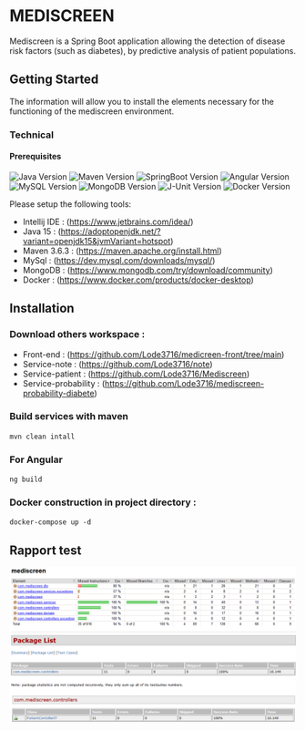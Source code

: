 # MEDISCREEN 
Mediscreen is a Spring Boot application allowing the detection of disease risk factors (such as diabetes),
by predictive analysis of patient populations. 

## Getting Started

The information will allow you to install the elements necessary for the functioning of the mediscreen environment. 

### Technical

#### Prerequisites
![Java Version](https://img.shields.io/badge/Java-15.x-red)
![Maven Version](https://img.shields.io/badge/Maven-3.6.3-blue)
![SpringBoot Version](https://img.shields.io/badge/Spring%20Boot-2.4.4-brightgreen)
![Angular Version](https://img.shields.io/badge/Angular-11.2-red)
![MySQL Version](https://img.shields.io/badge/MySQL-8.x-cyan)
![MongoDB Version](https://img.shields.io/badge/MongoDB-4.x-green)
![J-Unit Version](https://img.shields.io/badge/JUnit-5.7.0-orange)
![Docker Version](https://img.shields.io/badge/Docker-20.10.2-cyan)

Please setup the following tools: 

* Intellij IDE : (https://www.jetbrains.com/idea/) 
* Java 15 : (https://adoptopenjdk.net/?variant=openjdk15&jvmVariant=hotspot) 
* Maven 3.6.3 : (https://maven.apache.org/install.html) 
* MySql : (https://dev.mysql.com/downloads/mysql/)
* MongoDB : (https://www.mongodb.com/try/download/community)
* Docker  : (https://www.docker.com/products/docker-desktop)

## Installation

### Download others workspace :
 
* Front-end : (https://github.com/Lode3716/medicreen-front/tree/main)
* Service-note : (https://github.com/Lode3716/note)
* Service-patient : (https://github.com/Lode3716/Mediscreen)
* Service-probability : (https://github.com/Lode3716/mediscreen-probability-diabete)

### Build services with maven
~~~
mvn clean intall
~~~
### For Angular
~~~
ng build
~~~

### Docker construction in project directory :

~~~
docker-compose up -d
~~~
## Rapport test

![alt text](test_patient.png)
![alt text](rapport_patient.png)


